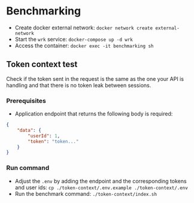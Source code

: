 # Benchmarking

- Create docker external network: ```docker network create external-network```
- Start the `wrk` service: ```docker-compose up -d wrk```
- Access the container: ```docker exec -it benchmarking sh```

## Token context test
Check if the token sent in the request is the same as the one your API is handling and that there is no token leak between sessions.

### Prerequisites
- Application endpoint that returns the following body is required:
```json
{
    "data": {
        "userId": 1,
        "token": "token..."
    }
}
```

### Run command
- Adjust the `.env` by adding the endpoint and the corresponding tokens and user ids: `cp ./token-context/.env.example ./token-context/.env`
- Run the benchmark command: ```./token-context/index.sh```